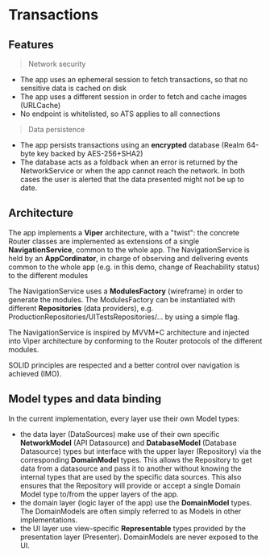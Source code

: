 # Transactions
## Features


> Network security

 - The app uses an ephemeral session to fetch transactions, so that no sensitive data is cached on disk
 - The app uses a different session in order to fetch and cache images (URLCache)
 - No endpoint is whitelisted, so ATS applies to all connections
 
 > Data persistence
 >
 - The app persists transactions using an **encrypted** database (Realm 64-byte key backed by AES-256+SHA2)
 - The database acts as a foldback when an error is returned by the NetworkService or when the app cannot reach the network. In both cases the user is alerted that the data presented might not be up to date.

 ## Architecture
 >
 The app implements a **Viper** architecture, with a "twist": the concrete Router classes are implemented as extensions of a single **NavigationService**, common to the whole app. The NavigationService is held by an **AppCordinator**, in charge of observing and delivering events common to the whole app (e.g. in this demo, change of Reachability status) to the different modules

 The NavigationService uses a **ModulesFactory** (wireframe) in order to generate the modules. The ModulesFactory can be instantiated with different **Repositories** (data providers), e.g. ProductionRepositories/UITestsRepositories/... by using a simple flag.

The NavigationService is inspired by MVVM+C architecture and injected into  Viper architecture by conforming to the  Router protocols of the different modules.

SOLID principles are respected and a better control over navigation is achieved (IMO).

[](githubResources/architecture.jpg)

## Model types and data binding

 In the current implementation, every layer use their own Model types:
 - the data layer (DataSources) make use of their own specific **NetworkModel** (API Datasource) and **DatabaseModel** (Database Datasource) types but interface with the upper layer (Repository) via the corresponding **DomainModel** types. 
 This allows the Repository to get data from a datasource and pass it to another without knowing the internal types that are used by the specific data sources.
This also ensures that the Repository will provide or accept a single Domain Model type to/from the upper layers of the app.
 - the domain layer (logic layer of the app) use the **DomainModel** types. The DomainModels are often simply referred to as Models in other implementations.
 - the UI layer use view-specific **Representable** types provided by the presentation layer (Presenter). DomainModels are never exposed to the UI. 

